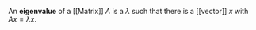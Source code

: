 An **eigenvalue** of a [[Matrix]] $A$ is a $\lambda$ such that there is a [[vector]] $x$ with $Ax=\lambda x$.